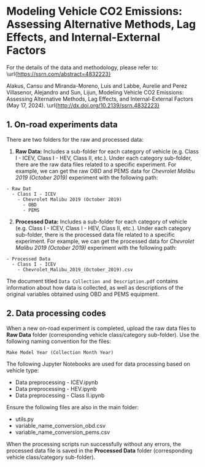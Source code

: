 # Modeling Vehicle CO2 Emissions: Assessing Alternative Methods, Lag Effects, and Internal-External Factors

For the details of the data and methodology, please refer to: \url{https://ssrn.com/abstract=4832223}

Alakus, Cansu and Miranda-Moreno, Luis and Labbe, Aurelie and Perez Villasenor, Alejandro and Sun, Lijun, Modeling Vehicle CO2 Emissions: Assessing Alternative Methods, Lag Effects, and Internal-External Factors (May 17, 2024). \url{http://dx.doi.org/10.2139/ssrn.4832223}
 
## 1. On-road experiments data

There are two folders for the raw and processed data:

1. **Raw Data:** Includes a sub-folder for each category of vehicle (e.g. Class I - ICEV, Class I - HEV, Class II, etc.). Under each category sub-folder, there are the raw data files related to a specific experiment. For example, we can get the raw OBD and PEMS data for *Chevrolet Malibu 2019 (October 2019)* experiment with the following path:

```
- Raw Dat
  - Class I - ICEV
    - Chevrolet Malibu 2019 (October 2019)
      - OBD
      - PEMS
```
    
2. **Processed Data:** Includes a sub-folder for each category of vehicle (e.g. Class I - ICEV, Class I - HEV, Class II, etc.). Under each category sub-folder, there is the processed data file related to a specific experiment. For example, we can get the processed data for *Chevrolet Malibu 2019 (October 2019)* experiment with the following path:

```
- Processed Data
  - Class I - ICEV
    - Chevrolet_Malibu_2019_(October_2019).csv
```

The document titled `Data Collection and Description.pdf` contains information about how data is collected, as well as descriptions of the original variables obtained using OBD and PEMS equipment.

## 2. Data processing codes

When a new on-road experiment is completed, upload the raw data files to **Raw Data** folder (corresponding vehicle class/category sub-folder). Use the following naming convention for the files:

`Make Model Year (Collection Month Year)`

The following Jupyter Notebooks are used for data processing based on vehicle type:

- Data preprocessing - ICEV.ipynb
- Data preprocessing - HEV.ipynb
- Data preprocessing - Class II.ipynb

Ensure the following files are also in the main folder:

- utils.py
- variable_name_conversion_obd.csv
- variable_name_conversion_pems.csv

When the processing scripts run successfully without any errors, the processed data file is saved in the **Processed Data** folder (corresponding vehicle class/category sub-folder).
